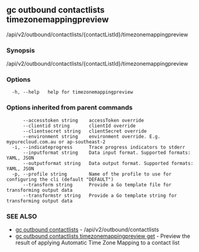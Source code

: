 ## gc outbound contactlists timezonemappingpreview

/api/v2/outbound/contactlists/{contactListId}/timezonemappingpreview

### Synopsis

/api/v2/outbound/contactlists/{contactListId}/timezonemappingpreview

### Options

```
  -h, --help   help for timezonemappingpreview
```

### Options inherited from parent commands

```
      --accesstoken string    accessToken override
      --clientid string       clientId override
      --clientsecret string   clientSecret override
      --environment string    environment override. E.g. mypurecloud.com.au or ap-southeast-2
  -i, --indicateprogress      Trace progress indicators to stderr
      --inputformat string    Data input format. Supported formats: YAML, JSON
      --outputformat string   Data output format. Supported formats: YAML, JSON
  -p, --profile string        Name of the profile to use for configuring the cli (default "DEFAULT")
      --transform string      Provide a Go template file for transforming output data
      --transformstr string   Provide a Go template string for transforming output data
```

### SEE ALSO

* [gc outbound contactlists](gc_outbound_contactlists.html)	 - /api/v2/outbound/contactlists
* [gc outbound contactlists timezonemappingpreview get](gc_outbound_contactlists_timezonemappingpreview_get.html)	 - Preview the result of applying Automatic Time Zone Mapping to a contact list



